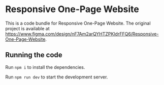 
  # Responsive One-Page Website

  This is a code bundle for Responsive One-Page Website. The original project is available at https://www.figma.com/design/nF7Am2arQYHTZPKldrFFQ6/Responsive-One-Page-Website.

  ## Running the code

  Run `npm i` to install the dependencies.

  Run `npm run dev` to start the development server.
  